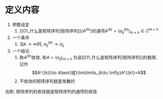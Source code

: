 # 定义内容

1. 参数设定
	1. [[O1_什么是矩阵序列|矩阵序列]]$\{A^{(k)}\}$的通项$A^{(k)}=(a_{ij}^{(k)})_{m\times n}\in C^{m\times n}$ 
2. 一个条件
	1. 当$k\to \infty$时, $a_{ij}^{(k)}\to a_{ij}$ 
3. 一个结论
	1. 称$A^{(k)}$收敛, 称$A=( a_{ij})_{m\times n}$ 为该[[O1_什么是矩阵序列|矩阵序列]]的极限, 记作$$A^{(k)}\to A\text{或}\lim\limits_{k\to \infty}A^{(k)}=A$$
	2. 不收敛的矩阵序列就是发散的


也即, 矩阵序列的收敛就是矩阵序列的通项的收敛
